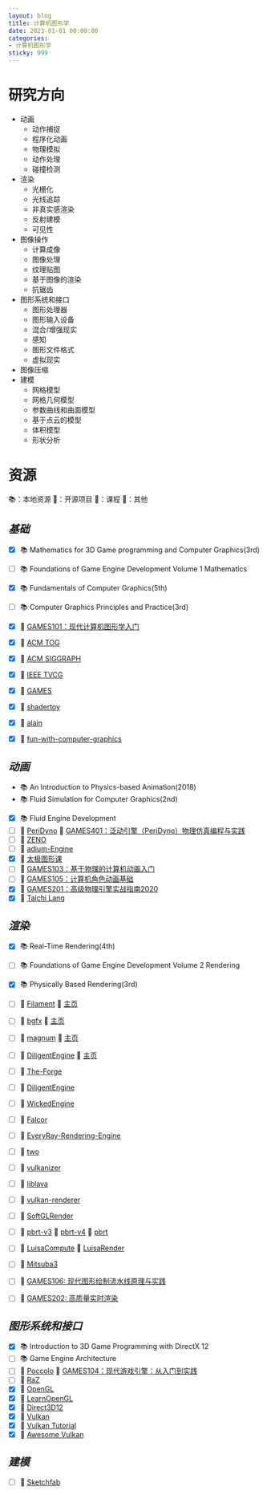 ```yaml
---
layout: blog
title: 计算机图形学
date: 2023-01-01 00:00:00
categories:
- 计算机图形学
sticky: 999
---
```


# 研究方向
- 动画
  - 动作捕捉
  - 程序化动画
  - 物理模拟
  - 动作处理
  - 碰撞检测
- 渲染
  - 光栅化
  - 光线追踪
  - 非真实感渲染
  - 反射建模
  - 可见性
- 图像操作
  - 计算成像
  - 图像处理
  - 纹理贴图
  - 基于图像的渲染
  - 抗锯齿
- 图形系统和接口
  - 图形处理器
  - 图形输入设备
  - 混合/增强现实
  - 感知
  - 图形文件格式
  - 虚拟现实
- 图像压缩
- 建模
  - 网格模型
  - 网格几何模型
  - 参数曲线和曲面模型
  - 基于点云的模型
  - 体积模型
  - 形状分析

# 资源
>>
📚：本地资源
🎲：开源项目
🏫：课程
🚀：其他
>>

## *基础*
- [x] 📚 Mathematics for 3D Game programming and Computer Graphics(3rd)
- [ ] 📚 Foundations of Game Engine Development Volume 1 Mathematics
- [x] 📚 Fundamentals of Computer Graphics(5th)
- [ ] 📚 Computer Graphics Principles and Practice(3rd)
- [x] 🏫 [GAMES101：现代计算机图形学入门](https://sites.cs.ucsb.edu/~lingqi/teaching/games101.html)
- [x] 🚀 [ACM TOG](https://dl.acm.org/journal/tog) 
- [x] 🚀 [ACM SIGGRAPH](https://www.siggraph.org)
- [x] 🚀 [IEEE TVCG](https://ieeexplore.ieee.org/xpl/RecentIssue.jsp?punumber=2945)
- [x] 🚀 [GAMES](https://games-cn.org)
- [x] 🚀 [shadertoy](https://www.shadertoy.com)
- [x] 🚀 [alain](https://alain.xyz)
- [x] 🚀 [fun-with-computer-graphics](https://github.com/zheng95z/fun-with-computer-graphics)


## *动画*
- 📚 An Introduction to Physics-based Animation(2018)
- 📚 Fluid Simulation for Computer Graphics(2nd)
- [x] 📚 Fluid Engine Development
- [ ] 🎲 [PeriDyno](https://github.com/peridyno/peridyno) 🏫 [GAMES401：泛动引擎（PeriDyno）物理仿真编程与实践](https://games-cn.org/games401/)
- [ ] 🎲 [ZENO](https://github.com/zenustech/zeno)
- [ ] 🎲 [adium-Engine](https://github.com/STORM-IRIT/Radium-Engine)
- [x] 🏫 [太极图形课](https://docs.taichi-lang.org/tgc01/)
- [ ] 🏫 [GAMES103：基于物理的计算机动画入门](https://games-cn.org/games103/)
- [ ] 🏫 [GAMES105：计算机角色动画基础](https://games-cn.org/games105/)
- [x] 🏫 [GAMES201：高级物理引擎实战指南2020](https://games-cn.org/games201/)
- [x] 🚀 [Taichi Lang](https://www.taichi-lang.org)

## *渲染*
- [x] 📚 Real-Time Rendering(4th)
- [ ] 📚 Foundations of Game Engine Development Volume 2 Rendering
- [x] 📚 Physically Based Rendering(3rd)
- [ ] 🎲 [Filament](https://github.com/google/filament) 🚀 [主页](https://google.github.io/filament)
- [ ] 🎲 [bgfx](https://github.com/bkaradzic/bgfx) 🚀 [主页](https://bkaradzic.github.io/bgfx)
- [ ] 🎲 [magnum](https://github.com/mosra/magnum) 🚀 [主页](https://magnum.graphics)
- [ ] 🎲 [DiligentEngine](https://github.com/DiligentGraphics/DiligentEngine) 🚀 [主页](http://diligentgraphics.com/diligent-engine/)
- [ ] 🎲 [The-Forge](https://github.com/ConfettiFX/The-Forge)
- [ ] 🎲 [DiligentEngine](https://github.com/DiligentGraphics/DiligentEngine)
- [ ] 🎲 [WickedEngine](https://github.com/turanszkij/WickedEngine)
- [ ] 🎲 [Falcor](https://github.com/NVIDIAGameWorks/Falcor)
- [ ] 🎲 [EveryRay-Rendering-Engine](https://github.com/steaklive/EveryRay-Rendering-Engine)
- [ ] 🎲 [two](https://github.com/hugoam/two)
- [ ] 🎲 [vulkanizer](https://github.com/milkru/vulkanizer)
- [ ] 🎲 [liblava](https://github.com/liblava/liblava)
- [ ] 🎲 [vulkan-renderer](https://github.com/inexorgame/vulkan-renderer)
- [ ] 🎲 [SoftGLRender](https://github.com/keith2018/SoftGLRender)
- [ ] 🎲 [pbrt-v3](https://github.com/mmp/pbrt-v3) 🎲 [pbrt-v4](https://github.com/mmp/pbrt-v4) 🚀 [pbrt](https://www.pbrt.org)
- [ ] 🎲 [LuisaCompute](https://github.com/LuisaGroup/LuisaCompute) 🎲 [LuisaRender](https://github.com/LuisaGroup/LuisaRender)
- [ ] 🎲 [Mitsuba3](https://github.com/mitsuba-renderer/mitsuba3)
- [ ] 🏫 [GAMES106: 现代图形绘制流水线原理与实践](https://games-cn.org/games106/)
- [ ] 🏫 [GAMES202: 高质量实时渲染](https://sites.cs.ucsb.edu/~lingqi/teaching/games202.html)


## *图形系统和接口*
- [x] 📚 Introduction to 3D Game Programming with DirectX 12
- [ ] 📚 Game Engine Architecture
- [ ] 🎲 [Poccolo](https://github.com/BoomingTech/Piccolo) 🏫 [GAMES104：现代游戏引擎：从入门到实践](https://games104.boomingtech.com/sc/)
- [ ] 🎲 [RaZ](https://github.com/Razakhel/RaZ)
- [x] 🚀 [OpenGL](https://www.khronos.org/opengl/)
- [x] 🚀 [LearnOpenGL](https://learnopengl.com)
- [x] 🚀 [Direct3D12](https://docs.microsoft.com/en-us/windows/win32/direct3d12/direct3d-12-graphics)
- [x] 🚀 [Vulkan](https://www.vulkan.org)
- [x] 🚀 [Vulkan Tutorial](https://vulkan-tutorial.com)
- [x] 🚀 [Awesome Vulkan](https://github.com/vinjn/awesome-vulkan)

## *建模*
- [ ] 🚀 [Sketchfab](https://sketchfab.com)
